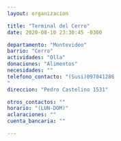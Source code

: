 ```yaml
---
layout: organizacion

title: "Terminal del Cerro"
date: 2020-08-10 23:30:45 -0300

departamento: "Montevideo"
barrio: "Cerro"
actividades: "Olla"
donaciones: "Alimentos"
necesidades: ""
telefono_contacto: "(Susi)097041286
"
direccion: "Pedro Castelino 1531"

otros_contactos: ""
horario: "(LUN-DOM)"
aclaraciones: ""
cuenta_bancaria: ""

---
```

